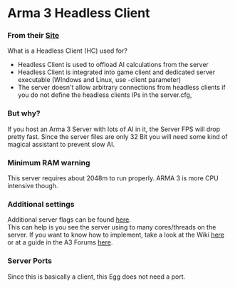 # Arma 3 Headless Client
### From their [Site](https://community.bistudio.com/wiki/Arma_3_Headless_Client)
What is a Headless Client (HC) used for?
* Headless Client is used to offload AI calculations from the server
* Headless Client is integrated into game client and dedicated server executable (WIndows and Linux, use -client parameter)
* The server doesn't allow arbitrary connections from headless clients if you do not define the headless clients IPs in the server.cfg,

### But why?
If you host an Arma 3 Server with lots of AI in it, the Server FPS will drop pretty fast. 
Since the server files are only 32 Bit you will need some kind of magical assistant to prevent slow AI.

### Minimum RAM warning
This server requires about 2048m to run properly. ARMA 3 is more CPU intensive though.

### Additional settings
Additional server flags can be found [here](https://community.bistudio.com/wiki/Arma_3_Startup_Parameters).  
This can help is you see the server using to many cores/threads on the server.
If you want to know how to implement, take a look at the Wiki [here](https://community.bistudio.com/wiki/Arma_3_Headless_Client#Spawning_the_AI) or at a guide in the A3 Forums [here](https://forums.bohemia.net/forums/topic/178434-arma3-headless-client-guide/).

### Server Ports
Since this is basically a client, this Egg does not need a port. 